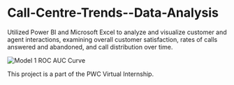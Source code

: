 # Call-Centre-Trends--Data-Analysis

Utilized Power BI and Microsoft Excel to analyze and visualize customer and agent interactions, examining overall customer satisfaction, rates of calls answered and abandoned, and call distribution over time.

![Model 1 ROC AUC Curve](https://imgur.com/tuh9XjL.png)

This project is a part of the PWC Virtual Internship.
